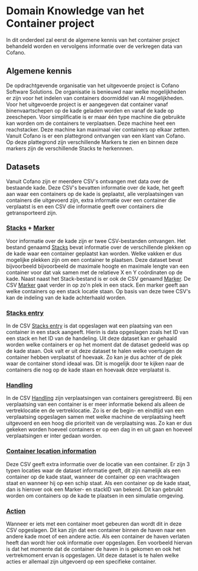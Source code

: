 # Domain Knowledge van het Container project

In dit onderdeel zal eerst de algemene kennis van het container project behandeld worden en vervolgens informatie over de verkregen data van Cofano.

## Algemene kennis

De opdrachtgevende organisatie van het uitgevoerde project is Cofano Software Solutions. De organisatie is benieuwd naar welke mogelijkheden er zijn voor het indelen van containers doormiddel van AI mogelijkheden. Voor het uitgevoerde project is er aangegeven dat container vanaf binenvaartschepen op de kade geladen worden en vanaf de kade op zeeschepen. Voor simplificatie is er maar één type machine die gebruikte kan worden om de containers te verplaatsen. Deze machine heet een reachstacker. Deze machine kan maximaal vier containers op elkaar zetten. Vanuit Cofano is er een plattegrond ontvangen van een klant van Cofano. Op deze plattegrond zijn verschillende Markers te zien en binnen deze markers zijn de verschillende Stacks te herkennnen. 

## Datasets
Vanuit Cofano zijn er meerdere CSV's ontvangen met data over de bestaande kade. Deze CSV's bevatten informatie over de kade, het geeft aan waar een containers op de kade is geplaatst, alle verplaatsingen van containers die uitgevoerd zijn, extra informatie over een container die verplaatst is en een CSV die informatie geeft over containers die getransporteerd zijn.  

### [Stacks](https://github.com/BrianWolvers/ADS/blob/main/ContainerDataset/stacks.csv) + [Marker](https://github.com/BrianWolvers/ADS/blob/main/ContainerDataset/marker.csv) 

Voor informatie over de kade zijn er twee CSV-bestanden ontvangen. Het bestand genaamd [Stacks](https://github.com/BrianWolvers/ADS/blob/main/ContainerDataset/stacks.csv) bevat informatie over de verschillende plekken op de kade waar een container geplaatst kan worden. Welke vakken er dus mogelijke plekken zijn om een container te plaatsen. Deze dataset bevat bijvoorbeeld bijvoorbeeld de maximale hoogte en maximale lengte van een container voor dat vak samen met de relatieve X en Y coördinaten op de kade. Naast naast het Stack-bestand is er ook de CSV genaamd [Marker](https://github.com/BrianWolvers/ADS/blob/main/ContainerDataset/marker.csv). De CSV [Marker](https://github.com/BrianWolvers/ADS/blob/main/ContainerDataset/marker.csv) gaat verder in op zo'n plek in een stack. Een marker geeft aan welke containers op een stack locatie staan. Op basis van deze twee CSV's kan de indeling van de kade achterhaald worden.

### [Stacks entry](https://github.com/BrianWolvers/ADS/blob/main/ContainerDataset/stackentry.csv) 

In de CSV [Stacks entry](https://github.com/BrianWolvers/ADS/blob/main/ContainerDataset/stackentry.csv) is dat opgeslagen wat een plaatsing van een container in een stack aangeeft. Hierin is data opgeslagen zoals het ID van een stack en het ID van de handeling. Uit deze dataset kan er gehaald worden welke containers er op het moment dat de dataset gedeeld was op de kade staan. Ook valt er uit deze dataset te halen welke voertuigen de container hebben verplaatst of hoevaak. Zo kan je dus achter of de plek waar de container stond ideaal was. Dit is mogelijk door te kijken naar de containers die nog op de kade staan en hoevaak deze verplaatst is. 

### [Handling](https://github.com/BrianWolvers/ADS/blob/main/ContainerDataset/handling.csv)

In de CSV [Handling](https://github.com/BrianWolvers/ADS/blob/main/ContainerDataset/handling.csv) zijn verplaatsingen van containers geregistreerd. Bij een verplaatsing van een container is er meer informatie bekend als alleen de vertreklocatie en de vertreklocatie. Zo is er de begin- en eindtijd van een verplaatsing opgeslagen samen met welke machine de verplaatsing heeft uitgevoerd en een hoog die prioriteit van de verplaatsing was. Zo kan er dus gekeken worden hoeveel containers er op een dag in en uit gaan en hoeveel verplaatsingen er inter gedaan worden.

### [Container location information](https://github.com/BrianWolvers/ADS/blob/main/ContainerDataset/containerlocationinformation.csv)

Deze CSV geeft extra informatie over de locatie van een container. Er zijn 3 typen locaties waar de dataset informatie geeft, dit zijn namelijk als een container op de kade staat, wanneer de container op een vrachtwagen staat en wanneer hij op een schip staat. Als een container op de kade staat, dan is hierover ook een Marker- en stackID van bekend. Dit kan gebruikt worden om containers op de kade te plaatsen in een simulatie omgeving.

### [Action](https://github.com/BrianWolvers/ADS/blob/main/ContainerDataset/actions.csv)

Wanneer er iets met een container moet gebeuren dan wordt dit in deze CSV opgeslagen. Dit kan zijn dat een container binnen de haven naar een andere kade moet of een andere actie. Als een container de haven verlaten heeft dan wordt hier ook informatie over opgeslagen. Een voorbeeld hiervan is dat het momente dat de container de haven in is gekomen en ook het vertrekmoment ervan is opgeslagen. Uit deze dataset is te halen welke acties er allemaal zijn uitgevoerd op een specifieke container.
